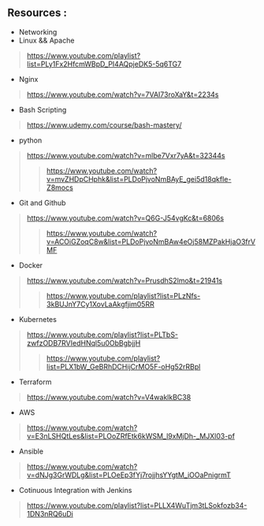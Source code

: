 ## Resources : 
* Networking 
* Linux && Apache 
> https://www.youtube.com/playlist?list=PLy1Fx2HfcmWBpD_PI4AQpjeDK5-5q6TG7
* Nginx 
> https://www.youtube.com/watch?v=7VAI73roXaY&t=2234s
* Bash Scripting 
> https://www.udemy.com/course/bash-mastery/
* python 
> https://www.youtube.com/watch?v=mlbe7Vxr7yA&t=32344s
>> https://www.youtube.com/watch?v=mvZHDpCHphk&list=PLDoPjvoNmBAyE_gei5d18qkfIe-Z8mocs
* Git and Github 
> https://www.youtube.com/watch?v=Q6G-J54vgKc&t=6806s
>> https://www.youtube.com/watch?v=ACOiGZoqC8w&list=PLDoPjvoNmBAw4eOj58MZPakHjaO3frVMF
* Docker 
> https://www.youtube.com/watch?v=PrusdhS2lmo&t=21941s
>> https://www.youtube.com/playlist?list=PLzNfs-3kBUJnY7Cy1XovLaAkgfjim05RR
* Kubernetes 
>https://www.youtube.com/playlist?list=PLTbS-zwfzODB7RVIedHNql5u0ObBgbjjH
>>https://www.youtube.com/playlist?list=PLX1bW_GeBRhDCHijCrMO5F-oHg52rRBpl
* Terraform 
> https://www.youtube.com/watch?v=V4waklkBC38
* AWS 
> https://www.youtube.com/watch?v=E3nLSHQtLes&list=PLOoZRfEtk6kWSM_l9xMjDh-_MJXl03-pf
* Ansible 
> https://www.youtube.com/watch?v=dNJg3GrWDLg&list=PLOeEp3fYj7rojjhsYYgtM_iOOaPnigrmT
* Cotinuous Integration with Jenkins 
> https://www.youtube.com/playlist?list=PLLX4WuTjm3tLSokfozb34-1DN3nRQ6uDi
